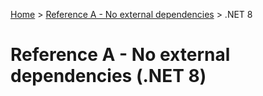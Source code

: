 [Home](../../) > [Reference A - No external dependencies](../) > .NET 8

# Reference A - No external dependencies (.NET 8)
